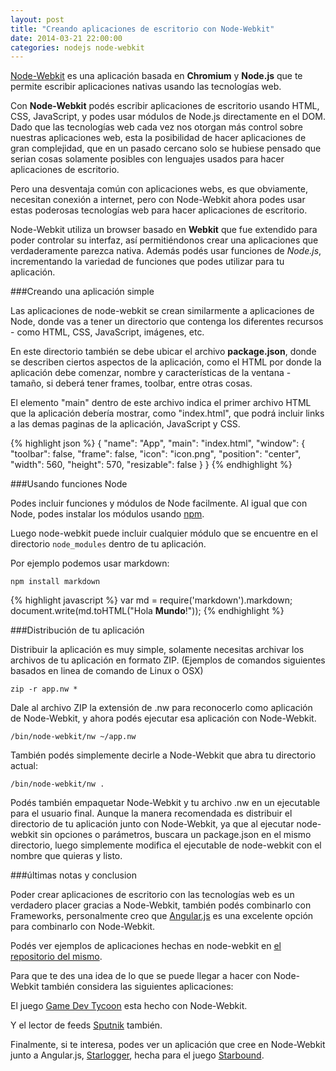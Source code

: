 ```yaml
---
layout: post
title: "Creando aplicaciones de escritorio con Node-Webkit"
date: 2014-03-21 22:00:00
categories: nodejs node-webkit
---
```


[Node-Webkit](https://github.com/rogerwang/node-webkit) es una aplicación basada en **Chromium** y **Node.js** que te permite escribir aplicaciones nativas usando las tecnologías web.

Con **Node-Webkit** podés escribir aplicaciones de escritorio usando HTML, CSS, JavaScript, y podes usar módulos de Node.js directamente en el DOM. Dado que las tecnologías web cada vez nos otorgan más control sobre nuestras aplicaciones web, esta la posibilidad de hacer aplicaciones de gran complejidad, que en un pasado cercano solo se hubiese pensado que serian cosas solamente posibles con lenguajes usados para hacer aplicaciones de escritorio.

Pero una desventaja común con aplicaciones webs, es que obviamente, necesitan conexión a internet, pero con Node-Webkit ahora podes usar estas poderosas tecnologías web para hacer aplicaciones de escritorio.

Node-Webkit utiliza un browser basado en **Webkit** que fue extendido para poder controlar su interfaz, así permitiéndonos crear una aplicaciones que verdaderamente parezca nativa. Además podés usar funciones de *Node.js*, incrementando la variedad de funciones que podes utilizar para tu aplicación.


###Creando una aplicación simple

Las aplicaciones de node-webkit se crean similarmente a aplicaciones de Node, donde vas a tener un directorio que contenga los diferentes recursos - como HTML, CSS, JavaScript, imágenes, etc.

En este directorio también se debe ubicar el archivo **package.json**, donde se describen ciertos aspectos de la aplicación, como el HTML por donde la aplicación debe comenzar, nombre y características de la ventana - tamaño, si deberá tener frames, toolbar, entre otras cosas.

El elemento "main" dentro de este archivo indica el primer archivo HTML que la aplicación debería mostrar, como "index.html", que podrá incluir links a las demas paginas de la aplicación, JavaScript y CSS.

{% highlight json %}
{
  "name": "App",
  "main": "index.html",
  "window": {
    "toolbar": false,
    "frame": false,
    "icon": "icon.png",
    "position": "center",
    "width": 560,
    "height": 570,
    "resizable": false
  }
}
{% endhighlight %}

###Usando funciones Node

Podes incluir funciones y módulos de Node facilmente. Al igual que con Node, podes instalar los módulos usando [npm](https://www.npmjs.org).

Luego node-webkit puede incluir cualquier módulo que se encuentre en el directorio `node_modules` dentro de tu aplicación.

Por ejemplo podemos usar markdown:

`npm install markdown`

{% highlight javascript %}
var md = require('markdown').markdown;
document.write(md.toHTML("Hola __Mundo__!"));
{% endhighlight %}

###Distribución de tu aplicación

Distribuir la aplicación es muy simple, solamente necesitas archivar los archivos de tu aplicación en formato ZIP.
(Ejemplos de comandos siguientes basados en linea de comando de Linux o OSX)

`zip -r app.nw *`

Dale al archivo ZIP la extensión de .nw para reconocerlo como aplicación de Node-Webkit, y ahora podés ejecutar esa aplicación con Node-Webkit.

`/bin/node-webkit/nw ~/app.nw`

También podés simplemente decirle a Node-Webkit que abra tu directorio actual:

`/bin/node-webkit/nw .`

Podés también empaquetar Node-Webkit y tu archivo .nw en un ejecutable para el usuario final. Aunque la manera recomendada es distribuir el directorio de tu aplicación junto con Node-Webkit, ya que al ejecutar node-webkit sin opciones o parámetros, buscara un package.json en el mismo directorio, luego simplemente modifica el ejecutable de node-webkit con el nombre que quieras y listo. 

###últimas notas y conclusion

Poder crear aplicaciones de escritorio con las tecnologías web es un verdadero placer gracias a Node-Webkit, también podés combinarlo con Frameworks, personalmente creo que [Angular.js](http://angularjs.org/) es una excelente opción para combinarlo con Node-Webkit.

Podés ver ejemplos de aplicaciones hechas en node-webkit en [el repositorio del mismo](https://github.com/zcbenz/nw-sample-apps).

Para que te des una idea de lo que se puede llegar a hacer con Node-Webkit también considera las siguientes aplicaciones:

El juego [Game Dev Tycoon](http://www.greenheartgames.com) esta hecho con Node-Webkit.

Y el lector de feeds [Sputnik](http://sputnik.szwacz.com/) también.

Finalmente, si te interesa, podes ver un aplicación que cree en Node-Webkit junto a Angular.js, [Starlogger](https://github.com/GGalizzi/starlogger), hecha para el juego [Starbound](http://playstarbound.com).
